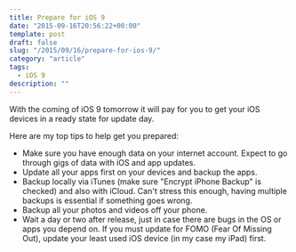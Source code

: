 ```yaml
---
title: Prepare for iOS 9
date: "2015-09-16T20:56:22+00:00"
template: post
draft: false
slug: "/2015/09/16/prepare-for-ios-9/"
category: "article"
tags:
  - iOS 9
description: ""
---
```


With the coming of iOS 9 tomorrow it will pay for you to get your iOS devices in a ready state for update day.

Here are my top tips to help get you prepared:

<ul>
    <li>Make sure you have enough data on your internet account. Expect to go through gigs of data with iOS and app updates.</li>
    <li>Update all your apps first on your devices and backup the apps.</li>
    <li>Backup locally via iTunes (make sure "Encrypt iPhone Backup" is checked) and also with iCloud. Can't stress this enough, having multiple backups is essential if something goes wrong.</li>
<li>Backup all your photos and videos off your phone.</li>
    <li>Wait a day or two after release, just in case there are bugs in the OS or apps you depend on. If you must update for FOMO (Fear Of Missing Out), update your least used iOS device (in my case my iPad) first.</li>
</ul>